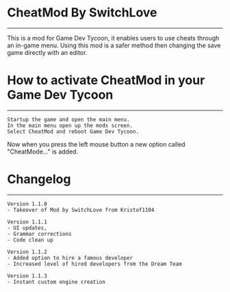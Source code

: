 # CheatMod By SwitchLove	
------

This is a mod for Game Dev Tycoon, it enables users to use cheats through an in-game menu. Using this mod is a safer method then changing the save game directly with an editor.

# How to activate CheatMod in your Game Dev Tycoon
------

	Startup the game and open the main menu.
	In the main menu open up the mods screen.
	Select CheatMod and reboot Game Dev Tycoon.
	
Now when you press the left mouse button a new option called "CheatMode..." is added.	

# Changelog
------

	Version 1.1.0
	- Takeover of Mod by SwitchLove from Kristof1104

	Version 1.1.1
  	- UI updates, 
	- Grammar corrections
	- Code clean up
	
	Version 1.1.2
	- Added option to hire a famous developer
	- Increased level of hired developers from the Dream Team
	
	Version 1.1.3
	- Instant custom engine creation